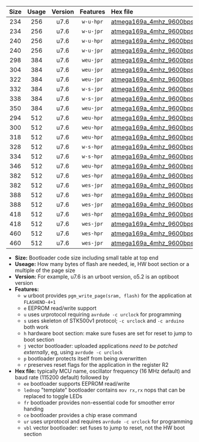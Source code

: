 |Size|Usage|Version|Features|Hex file|
|:-:|:-:|:-:|:-:|:--|
|234|256|u7.6|`w-u-hpr`|[atmega169a_4mhz_9600bps_ur.hex](https://raw.githubusercontent.com/stefanrueger/urboot/main/atmega169a_4mhz_9600bps_ur.hex)|
|234|256|u7.6|`w-u-jpr`|[atmega169a_4mhz_9600bps_ur_vbl.hex](https://raw.githubusercontent.com/stefanrueger/urboot/main/atmega169a_4mhz_9600bps_ur_vbl.hex)|
|240|256|u7.6|`w-u-hpr`|[atmega169a_4mhz_9600bps_lednop_ur.hex](https://raw.githubusercontent.com/stefanrueger/urboot/main/atmega169a_4mhz_9600bps_lednop_ur.hex)|
|240|256|u7.6|`w-u-jpr`|[atmega169a_4mhz_9600bps_lednop_ur_vbl.hex](https://raw.githubusercontent.com/stefanrueger/urboot/main/atmega169a_4mhz_9600bps_lednop_ur_vbl.hex)|
|298|384|u7.6|`weu-jpr`|[atmega169a_4mhz_9600bps_ee_ur_vbl.hex](https://raw.githubusercontent.com/stefanrueger/urboot/main/atmega169a_4mhz_9600bps_ee_ur_vbl.hex)|
|304|384|u7.6|`weu-jpr`|[atmega169a_4mhz_9600bps_ee_lednop_ur_vbl.hex](https://raw.githubusercontent.com/stefanrueger/urboot/main/atmega169a_4mhz_9600bps_ee_lednop_ur_vbl.hex)|
|322|384|u7.6|`weu-jpr`|[atmega169a_4mhz_9600bps_ee_lednop_fr_ur_vbl.hex](https://raw.githubusercontent.com/stefanrueger/urboot/main/atmega169a_4mhz_9600bps_ee_lednop_fr_ur_vbl.hex)|
|332|384|u7.6|`w-s-jpr`|[atmega169a_4mhz_9600bps_vbl.hex](https://raw.githubusercontent.com/stefanrueger/urboot/main/atmega169a_4mhz_9600bps_vbl.hex)|
|338|384|u7.6|`w-s-jpr`|[atmega169a_4mhz_9600bps_lednop_vbl.hex](https://raw.githubusercontent.com/stefanrueger/urboot/main/atmega169a_4mhz_9600bps_lednop_vbl.hex)|
|350|384|u7.6|`weu-jpr`|[atmega169a_4mhz_9600bps_ee_lednop_fr_ce_ur_vbl.hex](https://raw.githubusercontent.com/stefanrueger/urboot/main/atmega169a_4mhz_9600bps_ee_lednop_fr_ce_ur_vbl.hex)|
|294|512|u7.6|`weu-hpr`|[atmega169a_4mhz_9600bps_ee_ur.hex](https://raw.githubusercontent.com/stefanrueger/urboot/main/atmega169a_4mhz_9600bps_ee_ur.hex)|
|300|512|u7.6|`weu-hpr`|[atmega169a_4mhz_9600bps_ee_lednop_ur.hex](https://raw.githubusercontent.com/stefanrueger/urboot/main/atmega169a_4mhz_9600bps_ee_lednop_ur.hex)|
|318|512|u7.6|`weu-hpr`|[atmega169a_4mhz_9600bps_ee_lednop_fr_ur.hex](https://raw.githubusercontent.com/stefanrueger/urboot/main/atmega169a_4mhz_9600bps_ee_lednop_fr_ur.hex)|
|328|512|u7.6|`w-s-hpr`|[atmega169a_4mhz_9600bps.hex](https://raw.githubusercontent.com/stefanrueger/urboot/main/atmega169a_4mhz_9600bps.hex)|
|334|512|u7.6|`w-s-hpr`|[atmega169a_4mhz_9600bps_lednop.hex](https://raw.githubusercontent.com/stefanrueger/urboot/main/atmega169a_4mhz_9600bps_lednop.hex)|
|346|512|u7.6|`weu-hpr`|[atmega169a_4mhz_9600bps_ee_lednop_fr_ce_ur.hex](https://raw.githubusercontent.com/stefanrueger/urboot/main/atmega169a_4mhz_9600bps_ee_lednop_fr_ce_ur.hex)|
|382|512|u7.6|`wes-hpr`|[atmega169a_4mhz_9600bps_ee.hex](https://raw.githubusercontent.com/stefanrueger/urboot/main/atmega169a_4mhz_9600bps_ee.hex)|
|382|512|u7.6|`wes-jpr`|[atmega169a_4mhz_9600bps_ee_vbl.hex](https://raw.githubusercontent.com/stefanrueger/urboot/main/atmega169a_4mhz_9600bps_ee_vbl.hex)|
|388|512|u7.6|`wes-hpr`|[atmega169a_4mhz_9600bps_ee_lednop.hex](https://raw.githubusercontent.com/stefanrueger/urboot/main/atmega169a_4mhz_9600bps_ee_lednop.hex)|
|388|512|u7.6|`wes-jpr`|[atmega169a_4mhz_9600bps_ee_lednop_vbl.hex](https://raw.githubusercontent.com/stefanrueger/urboot/main/atmega169a_4mhz_9600bps_ee_lednop_vbl.hex)|
|418|512|u7.6|`wes-hpr`|[atmega169a_4mhz_9600bps_ee_lednop_fr.hex](https://raw.githubusercontent.com/stefanrueger/urboot/main/atmega169a_4mhz_9600bps_ee_lednop_fr.hex)|
|418|512|u7.6|`wes-jpr`|[atmega169a_4mhz_9600bps_ee_lednop_fr_vbl.hex](https://raw.githubusercontent.com/stefanrueger/urboot/main/atmega169a_4mhz_9600bps_ee_lednop_fr_vbl.hex)|
|460|512|u7.6|`wes-hpr`|[atmega169a_4mhz_9600bps_ee_lednop_fr_ce.hex](https://raw.githubusercontent.com/stefanrueger/urboot/main/atmega169a_4mhz_9600bps_ee_lednop_fr_ce.hex)|
|460|512|u7.6|`wes-jpr`|[atmega169a_4mhz_9600bps_ee_lednop_fr_ce_vbl.hex](https://raw.githubusercontent.com/stefanrueger/urboot/main/atmega169a_4mhz_9600bps_ee_lednop_fr_ce_vbl.hex)|

- **Size:** Bootloader code size including small table at top end
- **Useage:** How many bytes of flash are needed, ie, HW boot section or a multiple of the page size
- **Version:** For example, u7.6 is an urboot version, o5.2 is an optiboot version
- **Features:**
  + `w` urboot provides `pgm_write_page(sram, flash)` for the application at `FLASHEND-4+1`
  + `e` EEPROM read/write support
  + `u` uses urprotocol requiring `avrdude -c urclock` for programming
  + `s` uses skeleton of STK500v1 protocol; `-c urclock` and `-c arduino` both work
  + `h` hardware boot section: make sure fuses are set for reset to jump to boot section
  + `j` vector bootloader: uploaded applications *need to be patched externally*, eg, using `avrdude -c urclock`
  + `p` bootloader protects itself from being overwritten
  + `r` preserves reset flags for the application in the register R2
- **Hex file:** typically MCU name, oscillator frequency (16 MHz default) and baud rate (115200 default) followed by
  + `ee` bootloader supports EEPROM read/write
  + `lednop` "template" bootloader contains `mov rx,rx` nops that can be replaced to toggle LEDs
  + `fr` bootloader provides non-essential code for smoother error handing
  + `ce` bootloader provides a chip erase command
  + `ur` uses urprotocol and requires `avrdude -c urclock` for programming
  + `vbl` vector bootloader: set fuses to jump to reset, not the HW boot section
